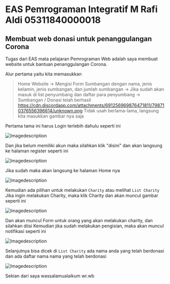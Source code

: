 # EAS Pemrograman Integratif M Rafi Aldi 05311840000018
## Membuat web donasi untuk penanggulangan Corona

Tugas dari EAS mata pelajaran Pemrograman Web adalah saya membuat website untuk bantuan penanggulangan Corona. 

Alur pertama yaitu kita memasukkan 
> Home Website -> Mengisi Form Sumbangan dengan nama, jenis kelamin, jenis sumbangan, dan jumlah sumbangan -> Jika sudah akan masuk di list penyumbang dan daftar para penyumbang -> Sumbangan / Donasi telah berhasil
https://cdn.discordapp.com/attachments/691256969876471811/798710376556396614/unknown.png
Tidak usah berlama-lama, langsung kita masukkan gambar nya saja

Pertama tama ini harus Login terlebih dahulu seperti ini 

![Imagedescription](https://discordapp.com/channels/691256969876471808/691256969876471811/798710623062982707)

Dan jika belum memiliki akun maka silahkan klik "disini" dan akan langsung ke halaman register seperti ini 

![Imagedescription](https://discordapp.com/channels/691256969876471808/691256969876471811/798710716714450944)


Jika sudah maka akan langsung ke halaman Home nya

![Imagedescription](https://discordapp.com/channels/691256969876471808/691256969876471811/798710376979890196)

Kemudian ada pilihan untuk melakukan `Charity` atau melihat `List Charity`
Jika ingin melakukan Charity, maka klik Charity dan akan muncul gambar seperti ini 

![Imagedescription](https://discordapp.com/channels/691256969876471808/691256969876471811/798710435389374494)

Dan akan muncul Form untuk orang yang akan melakukan charity, dan silahkan diisi
Kemudian jika sudah melakukan pengisian, maka akan muncul notifikasi seperti ini 

![Imagedescription](https://cdn.discordapp.com/attachments/691272793706201100/711861308387098654/Capture_3.PNG)

Selanjutnya bisa dicek di `List Charity` ada nama anda yang telah berdonasi dan ada daftar nama nama yang telah berdonasi

![Imagedescription](https://discordapp.com/channels/691256969876471808/691256969876471811/798710534018564116)


Sekian dari saya wassalamualaikum wr.wb 
